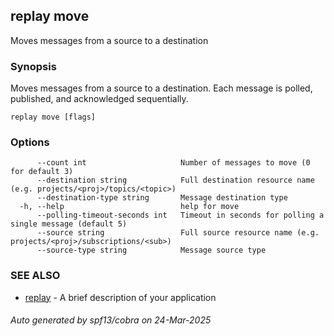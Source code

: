 ## replay move

Moves messages from a source to a destination

### Synopsis

Moves messages from a source to a destination.
Each message is polled, published, and acknowledged sequentially.

```
replay move [flags]
```

### Options

```
      --count int                     Number of messages to move (0 for default 3)
      --destination string            Full destination resource name (e.g. projects/<proj>/topics/<topic>)
      --destination-type string       Message destination type
  -h, --help                          help for move
      --polling-timeout-seconds int   Timeout in seconds for polling a single message (default 5)
      --source string                 Full source resource name (e.g. projects/<proj>/subscriptions/<sub>)
      --source-type string            Message source type
```

### SEE ALSO

* [replay](replay.md)	 - A brief description of your application

###### Auto generated by spf13/cobra on 24-Mar-2025
